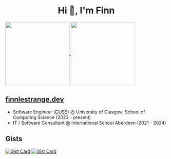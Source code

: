 <h1 align="center">Hi 👋, I'm Finn</h1>

<a href="https://github.com/finnlestrange">
  <img height=200 align="center" src="https://github-readme-stats.vercel.app/api?username=finnlestrange&show_icons=true&theme=dark&rank_icon=github&ring_color=79FF97&include_all_commits=true&bg_color=00000000" />
</a>
<a href="https://github.com/finnlestrange">
  <img height=200 align="center" src="https://github-readme-stats.vercel.app/api/top-langs?username=finnlestrange&show_icons=true&theme=dark&bg_color=00000000&layout=compact&langs_count=8&card_width=320" />
</a>


## [finnlestrange.dev](https://finnlestrange.dev)

- Software Engineer ([GUSS](https://guss.org.uk/)) @ University of Glasgow, School of Computing Science (2023 - present)
- IT / Software Consultant @ International School Aberdeen (2021 - 2024)

## Gists
[![Gist Card](https://github-readme-stats.vercel.app/api/gist?id=c092e62a5c6197189cbe08e9666bc2c0&show_owner=true&theme=dark&bg_color=00000000)](https://gist.github.com/finnlestrange/c092e62a5c6197189cbe08e9666bc2c0/) [![Gist Card](https://github-readme-stats.vercel.app/api/gist?id=5a1d8465c094678b9f87c65198d41cf1&show_owner=true&theme=dark&bg_color=00000000)](https://gist.github.com/finnlestrange/5a1d8465c094678b9f87c65198d41cf1/)
